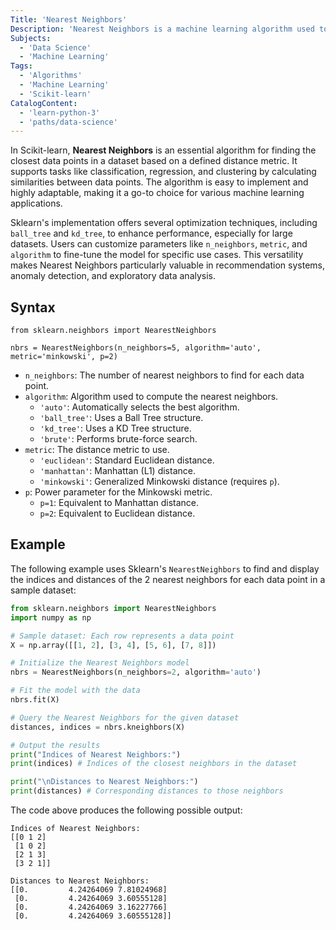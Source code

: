 ```yaml
---
Title: 'Nearest Neighbors'
Description: 'Nearest Neighbors is a machine learning algorithm used to find the closest data points in a feature space based on a defined distance metric.'
Subjects:
  - 'Data Science'
  - 'Machine Learning'
Tags:
  - 'Algorithms'
  - 'Machine Learning'
  - 'Scikit-learn'
CatalogContent:
  - 'learn-python-3'
  - 'paths/data-science'
---
```


In Scikit-learn, **Nearest Neighbors** is an essential algorithm for finding the closest data points in a dataset based on a defined distance metric. It supports tasks like classification, regression, and clustering by calculating similarities between data points. The algorithm is easy to implement and highly adaptable, making it a go-to choice for various machine learning applications.

Sklearn's implementation offers several optimization techniques, including `ball_tree` and `kd_tree`, to enhance performance, especially for large datasets. Users can customize parameters like `n_neighbors`, `metric`, and `algorithm` to fine-tune the model for specific use cases. This versatility makes Nearest Neighbors particularly valuable in recommendation systems, anomaly detection, and exploratory data analysis.

## Syntax

```pseudo
from sklearn.neighbors import NearestNeighbors

nbrs = NearestNeighbors(n_neighbors=5, algorithm='auto', metric='minkowski', p=2)
```

- `n_neighbors`: The number of nearest neighbors to find for each data point.
- `algorithm`: Algorithm used to compute the nearest neighbors.
  - `'auto'`: Automatically selects the best algorithm.
  - `'ball_tree'`: Uses a Ball Tree structure.
  - `'kd_tree'`: Uses a KD Tree structure.
  - `'brute'`: Performs brute-force search.
- `metric`: The distance metric to use.
  - `'euclidean'`: Standard Euclidean distance.
  - `'manhattan'`: Manhattan (L1) distance.
  - `'minkowski'`: Generalized Minkowski distance (requires `p`).
- `p`: Power parameter for the Minkowski metric.
  - `p=1`: Equivalent to Manhattan distance.
  - `p=2`: Equivalent to Euclidean distance.

## Example

The following example uses Sklearn's `NearestNeighbors` to find and display the indices and distances of the 2 nearest neighbors for each data point in a sample dataset:

```py
from sklearn.neighbors import NearestNeighbors
import numpy as np

# Sample dataset: Each row represents a data point
X = np.array([[1, 2], [3, 4], [5, 6], [7, 8]])

# Initialize the Nearest Neighbors model
nbrs = NearestNeighbors(n_neighbors=2, algorithm='auto')

# Fit the model with the data
nbrs.fit(X)

# Query the Nearest Neighbors for the given dataset
distances, indices = nbrs.kneighbors(X)

# Output the results
print("Indices of Nearest Neighbors:")
print(indices) # Indices of the closest neighbors in the dataset

print("\nDistances to Nearest Neighbors:")
print(distances) # Corresponding distances to those neighbors
```

The code above produces the following possible output:

```shell
Indices of Nearest Neighbors:
[[0 1 2]
 [1 0 2]
 [2 1 3]
 [3 2 1]]

Distances to Nearest Neighbors:
[[0.         4.24264069 7.81024968]
 [0.         4.24264069 3.60555128]
 [0.         4.24264069 3.16227766]
 [0.         4.24264069 3.60555128]]
```
